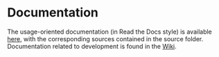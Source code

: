 # Documentation

The usage-oriented documentation (in Read the Docs style) is available [here](https://iai-group.github.io/UserSimCRS), with the corresponding sources contained in the source folder. Documentation related to development is found in the [Wiki](https://github.com/iai-group/UserSimCRS/wiki).
